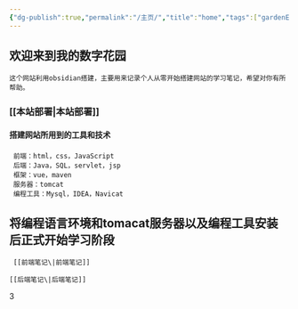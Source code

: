 ```yaml
---
{"dg-publish":true,"permalink":"/主页/","title":"home","tags":["gardenEntry"],"noteIcon":""}
---
```


## 欢迎来到我的数字花园


    这个网站利用obsidian搭建，主要用来记录个人从零开始搭建网站的学习笔记，希望对你有所帮助。
    
### [[本站部署\|本站部署]]
#### 搭建网站所用到的工具和技术

     前端：html，css，JavaScript
     后端：Java，SQL，servlet，jsp
     框架：vue，maven
     服务器：tomcat
     编程工具：Mysql，IDEA，Navicat
     
##  将编程语言环境和tomacat服务器以及编程工具安装后正式开始学习阶段


     [[前端笔记\|前端笔记]]

    [[后端笔记\|后端笔记]]


3